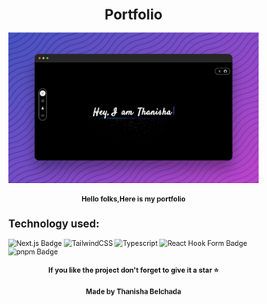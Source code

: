 <h1 align="center">Portfolio</h1>
<p align="center">
  <img src="./public/pf-1.jpeg" alt="Portfolio-img">
</p>

<div align="center"><h4>Hello folks,Here is my portfolio</h3></div>

## Technology used: 
![Next.js Badge](https://img.shields.io/badge/Next.js-000?style=for-the-badge&logo=nextdotjs&logoColor=fff)
![TailwindCSS](https://img.shields.io/badge/Tailwind_CSS-38B2AC?style=for-the-badge&logo=tailwind-css&logoColor=white)
![Typescript](https://img.shields.io/badge/TypeScript-007ACC?style=for-the-badge&logo=typescript&logoColor=white)
![React Hook Form Badge](https://img.shields.io/badge/React%20Hook%20Form-EC5990?style=for-the-badge&logo=reacthookform&logoColor=fff)
![pnpm Badge](https://img.shields.io/badge/pnpm-F69220?style=for-the-badge&logo=pnpm&logoColor=fff)



<div align="center"><h4>If you like the project don't forget to give it a star ⭐</h4></div>
<div align="center"><h4>Made by Thanisha Belchada</h4></div>

